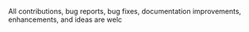 All contributions, bug reports, bug fixes, documentation improvements, enhancements, and ideas are welc
